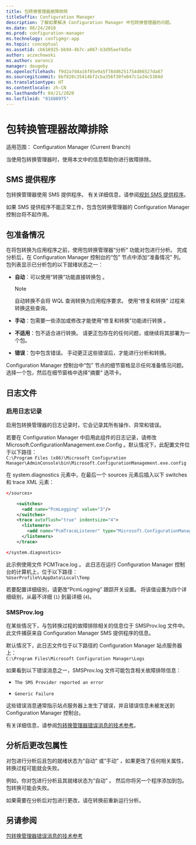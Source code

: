 ```yaml
---
title: 包转换管理器故障排除
titleSuffix: Configuration Manager
description: 了解如果解决 Configuration Manager 中包转换管理器的问题。
ms.date: 08/24/2018
ms.prod: configuration-manager
ms.technology: configmgr-app
ms.topic: conceptual
ms.assetid: cb616925-bb94-4b7c-a867-b3d95aef4d5e
author: aczechowski
ms.author: aaroncz
manager: dougeby
ms.openlocfilehash: f9d2a7d4a16f85e9a5f78dd6251754d86527da87
ms.sourcegitcommit: bbf820c35414bf2cba356f30fe047c1a34c5384d
ms.translationtype: HT
ms.contentlocale: zh-CN
ms.lasthandoff: 04/21/2020
ms.locfileid: "81688975"
---
```

# <a name="troubleshoot-package-conversion-manager"></a>包转换管理器故障排除

适用范围：  Configuration Manager (Current Branch)

<!--1357861-->

当使用包转换管理器时，使用本文中的信息帮助你进行故障排除。



## <a name="sms-provider"></a>SMS 提供程序

包转换管理器使用 SMS 提供程序。 有关详细信息，请参阅[规划 SMS 提供程序](../../core/plan-design/hierarchy/plan-for-the-sms-provider.md)。

如果 SMS 提供程序不能正常工作，包含包转换管理器的 Configuration Manager 控制台将不起作用。



## <a name="package-readiness"></a>包准备情况

在将包转换为应用程序之前，使用包转换管理器“分析”  功能对包进行分析。 完成分析后，在 Configuration Manager 控制台的“包”  节点中添加“准备情况”  列。 包列表显示已分析包的以下就绪状态之一：

- **自动**：可以使用“转换”功能直接转换包  。      

  > [!NOTE]  
  > 自动转换不会将 WQL 查询转换为应用程序要求。 使用“修复和转换”  过程来转换这些查询。  

- **手动**：包需要一些添加或修改才能使用“修复和转换”功能进行转换  。  

- **不适用**：包不适合进行转换。 请更正包存在的任何问题，或继续将其部署为一个包。  

- **错误**：包中包含错误。 手动更正这些错误后，才能进行分析和转换。  

Configuration Manager 控制台中“包”  节点的细节窗格显示任何准备情况问题。 选择一个包，然后在细节窗格中选择“摘要”  选项卡。



## <a name="log-files"></a>日志文件

### <a name="enable-logging"></a>启用日志记录

启用包转换管理器的日志记录时，它会记录其所有操作、异常和错误。 

若要在 Configuration Manager 中启用此组件的日志记录，请修改 Microsoft.ConfigurationManagement.exe.Config  。默认情况下，此配置文件位于以下路径：  
`C:\Program Files (x86)\Microsoft Configuration Manager\AdminConsole\bin\Microsoft.ConfigurationManagement.exe.config`  

在 system.diagnostics  元素中，在最后一个 sources  元素后插入以下 switches  和 trace  XML 元素：

``` XML
</sources>

    <switches>
      <add name="PcmLogging" value="3"/>
    </switches>
    <trace autoflush="true" indentsize="4">
      <listeners>
        <add name="PcmTraceListener" type="Microsoft.ConfigurationManagement.UserCentric.Logging.RolloverLogTraceListener, Microsoft.ConfigurationManagement.UserCentric.Logging" initializeData="%UserProfile%\AppData\Local\Temp\PcmTrace.log"/>
      </listeners>
    </trace>

</system.diagnostics>
```

此示例使用文件 PCMTrace.log  。 此日志在运行 Configuration Manager 控制台的计算机上，位于以下路径：  
`%UserProfile%\AppData\Local\Temp`

若要配置详细级别，请更改“PcmLogging”  跟踪开关设置。 将该值设置为四个详细级别，从最不详细 (`1`) 到最详细 (`4`)。


### <a name="smsprovlog"></a>SMSProv.log

在某些情况下，与包转换过程的故障排除相关的信息位于 SMSProv.log  文件中。 此文件捕获来自 Configuration Manager SMS 提供程序的信息。

默认情况下，此日志文件位于以下路径的 Configuration Manager 站点服务器上：  
`C:\Program Files\Microsoft Configuration Manager\Logs`

如果看到以下错误消息之一，SMSProv.log  文件可能包含相关故障排除信息：

- `The SMS Provider reported an error`

- `Generic Failure`

这些错误消息通常指示站点服务器上发生了错误，并且错误信息未被发送到 Configuration Manager 控制台。

有关详细信息，请参阅[包转换管理器错误消息的技术参考](error-messages.md)。



## <a name="changing-package-attributes-after-analysis"></a>分析后更改包属性

对包进行分析后且包的就绪状态为“自动”  或“手动”  ，如果更改了任何相关属性，转换过程可能就会失败。

例如，你对包进行分析且其就绪状态为“自动”  。 然后你将另一个程序添加到包。 包转换可能会失败。

如果需要在分析后对包进行更改，请在转换前重新运行分析。 



## <a name="see-also"></a>另请参阅

[包转换管理器错误消息的技术参考](error-messages.md)
